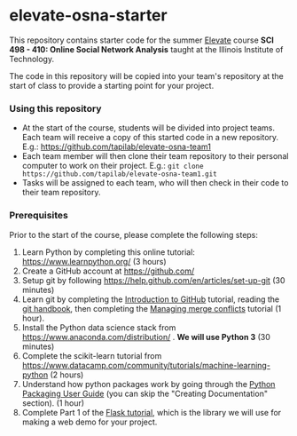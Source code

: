 # elevate-osna-starter

This repository contains starter code for the summer [Elevate](https://admissions.iit.edu/elevate) course 
**SCI 498 - 410: Online Social Network Analysis**
taught at the Illinois Institute of Technology.

The code in this repository will be copied into your team's repository at the start of class to provide a starting point for your project.

### Using this repository

- At the start of the course, students will be divided into project teams. Each team will receive a copy of this started code in a new repository. E.g.:
https://github.com/tapilab/elevate-osna-team1
- Each team member will then clone their team repository to their personal computer to work on their project. E.g.: `git clone https://github.com/tapilab/elevate-osna-team1.git`
- Tasks will be assigned to each team, who will then check in their code to their team repository. 

### Prerequisites

Prior to the start of the course, please complete the following steps:

1. Learn Python by completing this online tutorial: <https://www.learnpython.org/> (3 hours)
2. Create a GitHub account at <https://github.com/>
3. Setup git by following <https://help.github.com/en/articles/set-up-git> (30 minutes)
4. Learn git by completing the [Introduction to GitHub](https://lab.github.com/githubtraining/introduction-to-github) tutorial, reading the [git handbook](https://guides.github.com/introduction/git-handbook/), then completing the [Managing merge conflicts](https://lab.github.com/githubtraining/managing-merge-conflicts) tutorial (1 hour).
5. Install the Python data science stack from <https://www.anaconda.com/distribution/> . **We will use Python 3** (30 minutes)
6. Complete the scikit-learn tutorial from <https://www.datacamp.com/community/tutorials/machine-learning-python> (2 hours)
7. Understand how python packages work by going through the [Python Packaging User Guide](https://packaging.python.org/tutorials/) (you can skip the "Creating Documentation" section). (1 hour)
8. Complete Part 1 of the [Flask tutorial](https://blog.miguelgrinberg.com/post/the-flask-mega-tutorial-part-i-hello-world), which is the library we will use for making a web demo for your project.
